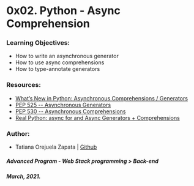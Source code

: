 # 0x02. Python - Async Comprehension

### Learning Objectives:
* How to write an asynchronous generator
* How to use async comprehensions
* How to type-annotate generators

### Resources:
* [What’s New in Python: Asynchronous Comprehensions / Generators](http://www.blog.pythonlibrary.org/2017/02/14/whats-new-in-python-asynchronous-comprehensions-generators/)
* [PEP 525 -- Asynchronous Generators](https://www.python.org/dev/peps/pep-0525/)
* [PEP 530 -- Asynchronous Comprehensions](https://www.python.org/dev/peps/pep-0530/)
* [Real Python: async for and Async Generators + Comprehensions](https://realpython.com/async-io-python/#other-features-async-for-and-async-generators-comprehensions)

### Author:
* Tatiana Orejuela Zapata | [Github](https://github.com/tatsOre)

##### Advanced Program - Web Stack programming > Back-end
##### March, 2021.
